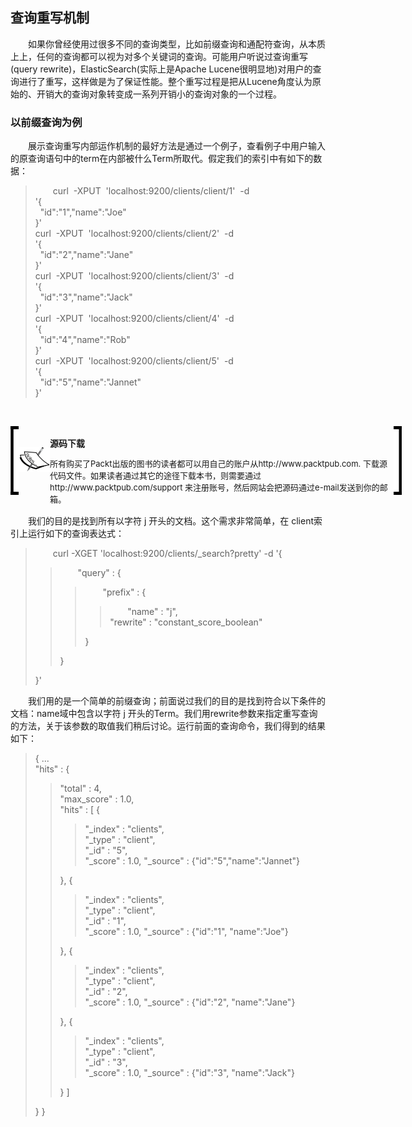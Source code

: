 ## 查询重写机制
<div style="text-indent:2em;">

<p>如果你曾经使用过很多不同的查询类型，比如前缀查询和通配符查询，从本质上上，任何的查询都可以视为对多个关键词的查询。可能用户听说过查询重写(query rewrite)，ElasticSearch(实际上是Apache Lucene很明显地)对用户的查询进行了重写，这样做是为了保证性能。整个重写过程是把从Lucene角度认为原始的、开销大的查询对象转变成一系列开销小的查询对象的一个过程。</p>
<h3 style="text-indent:0em;">以前缀查询为例</h3>
<p>展示查询重写内部运作机制的最好方法是通过一个例子，查看例子中用户输入的原查询语句中的term在内部被什么Term所取代。假定我们的索引中有如下的数据：</p>
<blockquote>
curl&nbsp;&nbsp;-XPUT&nbsp;&nbsp;'localhost:9200/clients/client/1'&nbsp;&nbsp;-d<br/>
'{<br/>
&nbsp;&nbsp;"id":"1","name":"Joe"<br/>
}'<br/>
curl&nbsp;&nbsp;-XPUT&nbsp;&nbsp;'localhost:9200/clients/client/2'&nbsp;&nbsp;-d<br/>
'{<br/>
&nbsp;&nbsp;"id":"2","name":"Jane"<br/>
}'<br/>
curl&nbsp;&nbsp;-XPUT&nbsp;&nbsp;'localhost:9200/clients/client/3'&nbsp;&nbsp;-d<br/>
'{<br/>
&nbsp;&nbsp;"id":"3","name":"Jack"<br/>
}'<br/>
curl&nbsp;&nbsp;-XPUT&nbsp;&nbsp;'localhost:9200/clients/client/4'&nbsp;&nbsp;-d<br/>
'{<br/>
&nbsp;&nbsp;"id":"4","name":"Rob"<br/>
}'<br/>
curl&nbsp;&nbsp;-XPUT&nbsp;&nbsp;'localhost:9200/clients/client/5'&nbsp;&nbsp;-d<br/>
'{<br/>
&nbsp;&nbsp;"id":"5","name":"Jannet"<br/>
}'<br/>
</blockquote>

<br/><!--note structure -->
<div style="height:110px;width:650px;text-indent:0em;">
    <div style="float:left;width:13px;height:100%; background:black;">
        <img src="../lm.png" height="100px" width="13px" style="margin-top:5px;"/>
    </div>
    <div style="float:left;width:50px;height:100%;position:relative;">
	    <img src="../note.png" style="position:absolute; top:30%; "/>
    </div>
<div style="float:left; width:550px;height:100%;">
<b><br/>源码下载</b>
	<p style="font-size:13px;">所有购买了Packt出版的图书的读者都可以用自己的账户从http://www.packtpub.com. 下载源代码文件。如果读者通过其它的途径下载本书，则需要通过http://www.packtpub.com/support 来注册账号，然后网站会把源码通过e-mail发送到你的邮箱。 </p>
</div>
<div style="float:left;width:13px;height:100%;background:black;">
  <img src="../rm.png" height="100px" width="13px" style="margin-top:5px;"/>
</div>
</div> <!-- end of note structure -->
<br/>
<p>我们的目的是找到所有以字符 j 开头的文档。这个需求非常简单，在 client索引上运行如下的查询表达式：</p>
<blockquote>
curl -XGET 'localhost:9200/clients/_search?pretty' -d '{
<blockquote>"query" : {<blockquote>
"prefix" : {
<blockquote>"name" : "j",<br/>
"rewrite" : "constant_score_boolean"</blockquote>
}</blockquote>
}</blockquote>
}'</blockquote>
<p>
我们用的是一个简单的前缀查询；前面说过我们的目的是找到符合以下条件的文档：name域中包含以字符 j 开头的Term。我们用rewrite参数来指定重写查询的方法，关于该参数的取值我们稍后讨论。运行前面的查询命令，我们得到的结果如下：</p>
<blockquote style="text-indent:0em;">{
...<br/>
"hits" : {<blockquote>
"total" : 4,<br/>
"max_score" : 1.0,<br/>
"hits" : [ {<blockquote>
"_index" : "clients",<br/>
"_type" : "client",<br/>
"_id" : "5",<br/>
"_score" : 1.0, "_source" : {"id":"5","name":"Jannet"}</blockquote>
}, {<blockquote>
"_index" : "clients",<br/>
"_type" : "client",<br/>
"_id" : "1",<br/>
"_score" : 1.0, "_source" : {"id":"1", "name":"Joe"}</blockquote>
}, {<blockquote>
"_index" : "clients",<br/>
"_type" : "client",<br/>
"_id" : "2",<br/>
"_score" : 1.0, "_source" : {"id":"2", "name":"Jane"}</blockquote>
}, {<blockquote>
"_index" : "clients",<br/>
"_type" : "client",<br/>
"_id" : "3",<br/>
"_score" : 1.0, "_source" : {"id":"3", "name":"Jack"}</blockquote>
} ]</blockquote>
}
}</blockquote>
</div>


